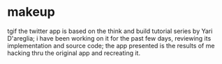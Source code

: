 # makeup
tgif
the twitter app is based on the think and build tutorial series by Yari D'areglia; i have been working on it for the past few days, reviewing its implementation and source code; 
the app presented is the results of me hacking thru the original app and recreating it.
